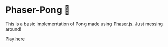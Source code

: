 # Phaser-Pong :tennis:

This is a basic implementation of Pong made using <a href="https://phaser.io/">Phaser.js</a>. Just messing around!

<a href="https://astewartau.github.io/Phaser-Pong/">Play here</a>

